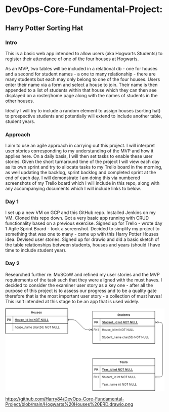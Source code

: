 # DevOps-Core-Fundamental-Project: 
## Harry Potter Sorting Hat
### Intro

This is a basic web app intended to allow users (aka Hogwarts Students) to register their attendance of one of the four houses at Hogwarts.

As an MVP, two tables will be included in a relational db - one for houses and a second for student names - a one to many relationship - there are many students but each may only belong to one of the four houses.  Users enter their name via a form and select a house to join.
Their name is then appended to a list of students within that house which they can then see displayed on a roster/home page along with the names of students in the other houses.

Ideally I will try to include a random element to assign houses (sorting hat) to prospective students and potentially will extend to include another table, student 
years.

### Approach

I aim to use an agile approach in carrying out this project.  I will interpret user stories corresponding to my understanding of the MVP
and how it applies here.  On a daily basis, I will then set tasks to enable these user stories.  Given the short 
turnaround time of the project I will view each day as its own sprint and try to allocate tasks to my Trello board in the morning, as well 
updating the backlog, sprint backlog and completed sprint at the end of each day.  I will demonstrate I am doing this via numbered screenshots 
of my Trello board which I will include in this repo, along with any accompanying documents which I will include links to below.

### Day 1
I set up a new VM on GCP and this GitHub repo.  Installed Jenkins on my VM.  Cloned this repo down.  Got a very basic app running with CRUD functionality based on a previous exercise.
Signed up for Trello - wrote day 1 Agile Sprint Board - took a screenshot.
Decided to simplify my project to something that was one to many - came up with this Harry Potter Houses idea.
Devised user stories.
Signed up for drawio and did a basic sketch of the table relationships between students, houses and years (should I have time to include student year).

### Day 2
Researched further re: MoSCoW and refined my user stories and the MVP requirements of the task such that they were aligned with the must haves.  I decided to consider the examiner user story as a key one - after all the purpose of this project is to assess our progress and to be a quality gate therefore that is the most important user story - a collection of must haves!  This isn't intended at this stage to be an app that is used widely.

![alt text](https://github.com/Harry84/DevOps-Core-Fundamental-Project/blob/main/Hogwarts%20Houses%20ERD.drawio.png)

https://github.com/Harry84/DevOps-Core-Fundamental-Project/blob/main/Hogwarts%20Houses%20ERD.drawio.png

